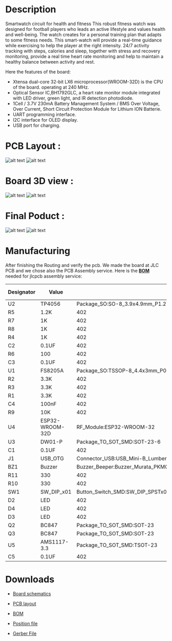 <div align="center"><h1 style="font-family: courier;" align="center"></h1></div>

# Description
Smartwatch circuit for health and fitness
This robust fitness watch was designed for football players who leads an active lifestyle and values health and well-being. 
The watch creates for a personal training plan that adapts to some fitness needs. 
This smart-watch will provide a real-time guidance while exercising to help the player at the right intensity.
24/7 activity tracking with steps, calories and sleep, together with stress and recovery monitoring, provide a real time heart rate monitoring and help to maintain a healthy balance between activity and rest.

Here the features of the board:

- Xtensa dual-core 32-bit LX6 microprocessor(WROOM-32D) is the CPU of the board. operating at 240 MHz.
- Optical Sensor IC,BH1792GLC, a heart rate monitor module integrated with LED driver, green light, and IR detection photodiode.
- 1Cell / 3.7V 230mA Battery Management System / BMS Over Voltage, Over Current, Short Circuit Protection Module for Lithium ION Batterie.
- UART programming interface.
- I2C interface for OLED display.
- USB port for charging.


# PCB Layout : 


![alt text](https://github.com/ALICHOUCHENE/Smartwatch/blob/main/image/PCB.PNG)
![alt text](https://github.com/ALICHOUCHENE/Smartwatch/blob/main/image/PCB_4layers.PNG)


# Board 3D view : 

![alt text](https://github.com/ALICHOUCHENE/Smartwatch/blob/main/image/B_Cu_3D.PNG)
![alt text](https://github.com/ALICHOUCHENE/Smartwatch/blob/main/image/F_Cu_3D.PNG)

# Final Poduct : 

![alt text](https://github.com/ALICHOUCHENE/Smartwatch/blob/main/Final%20Product/Back.jpg)
![alt text](https://github.com/ALICHOUCHENE/Smartwatch/blob/main/Final%20Product/Front.jpg)



 # Manufacturing
 
After finishing the Routing and verify the pcb. We made the board at JLC PCB and we chose also the PCB Assembly service.
Here is the **[BOM](https://github.com/ALICHOUCHENE/Smartwatch-/blob/main/Assembly/BOM.csv)** needed for jlcpcb assembly service:

| Designator | Value           | Footprint                                                                        | LCSC Part |
|------------|-----------------|----------------------------------------------------------------------------------|-----------|
| U2         | TP4056          | Package_SO:SO-8_3.9x4.9mm_P1.27mm                                                | C16581    |
| R5         | 1.2K            | 402                                                                              |  C25862   |
| R7         | 1K              | 402                                                                              | C11702    |
| R8         | 1K              | 402                                                                              | C11702    |
| R4         | 1K              | 402                                                                              | C11702    |
| C2         | 0.1UF           | 402                                                                              |  C1525    |
| R6         | 100             | 402                                                                              |  C25076   |
| C3         | 0.1UF           | 402                                                                              |  C1525    |
| U1         | FS8205A         | Package_SO:TSSOP-8_4.4x3mm_P0.65mm                                               | C16052    |
| R2         | 3.3K            | 402                                                                              |  C25890   |
| R3         | 3.3K            | 402                                                                              |  C25890   |
| R1         | 3.3K            | 402                                                                              |  C25890   |
| C4         | 100nF           | 402                                                                              |  C1525    |
| R9         | 10K             | 402                                                                              |  C25744   |
| U4         | ESP32-WROOM-32D | RF_Module:ESP32-WROOM-32                                                         |           |
| U3         | DW01-P          | Package_TO_SOT_SMD:SOT-23-6                                                      | C181096   |
| C1         | 0.1UF           | 402                                                                              |  C1525    |
| J1         | USB_OTG         | Connector_USB:USB_Mini-B_Lumberg_2486_01_Horizontal                              | C136451   |
| BZ1        | Buzzer          | Buzzer_Beeper:Buzzer_Murata_PKMCS0909E4000-R1                                    | C255319   |
| R11        | 330             | 402                                                                              |  C25104   |
| R10        | 330             | 402                                                                              |  C25104   |
| SW1        | SW_DIP_x01      | Button_Switch_SMD:SW_DIP_SPSTx01_Slide_6.7x4.1mm_W6.73mm_P2.54mm_LowProfile_JPin | C54948    |
| D2         | LED             | 402                                                                              |           |
| D4         | LED             | 402                                                                              |           |
| D3         | LED             | 402                                                                              |           |
| Q2         | BC847           | Package_TO_SOT_SMD:SOT-23                                                        | C8664     |
| Q3         | BC847           | Package_TO_SOT_SMD:SOT-23                                                        | C8664     |
| U5         | AMS1117-3.3     | Package_TO_SOT_SMD:TSOT-23                                                       | C83932    |
| C5         | 0.1UF           | 402                                                                              |  C1525    |


# Downloads

* [Board schematics](https://github.com/ALICHOUCHENE/Smartwatch-/blob/main/Schematic.pdf)

* [PCB layout](https://github.com/ALICHOUCHENE/Smartwatch-/blob/main/Smartwatch.kicad_pcb)

* [BOM](https://github.com/ALICHOUCHENE/Smartwatch-/blob/main/Assembly/BOM.csv)

* [Position file](https://github.com/ALICHOUCHENE/Smartwatch-/blob/main/Assembly/Smartwatch-all-pos.csv)

* [Gerber File](https://github.com/ALICHOUCHENE/Smartwatch-/blob/main/Gerber/Gerber.rar)
